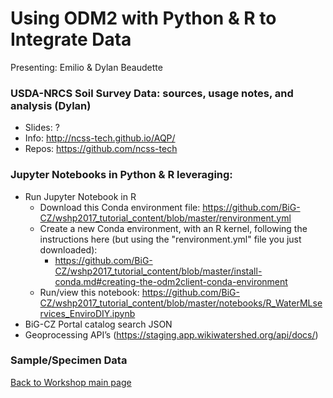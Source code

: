 # Using ODM2 with Python & R to Integrate Data
Presenting: Emilio & Dylan Beaudette

### USDA-NRCS Soil Survey Data: sources, usage notes, and analysis (Dylan)
* Slides: ?
* Info: http://ncss-tech.github.io/AQP/
* Repos: https://github.com/ncss-tech

### Jupyter Notebooks in Python & R leveraging:
* Run Jupyter Notebook in R
  * Download this Conda environment file: https://github.com/BiG-CZ/wshp2017_tutorial_content/blob/master/renvironment.yml
  * Create a new Conda environment, with an R kernel, following the instructions here (but using the "renvironment.yml" file you just downloaded):
    * https://github.com/BiG-CZ/wshp2017_tutorial_content/blob/master/install-conda.md#creating-the-odm2client-conda-environment
  * Run/view this notebook: https://github.com/BiG-CZ/wshp2017_tutorial_content/blob/master/notebooks/R_WaterMLservices_EnviroDIY.ipynb
* BiG-CZ Portal catalog search JSON
* Geoprocessing API’s (https://staging.app.wikiwatershed.org/api/docs/)

### Sample/Specimen Data

[Back to Workshop main page](https://github.com/BiG-CZ/bigcz_wshp2017/blob/master/README.md)
